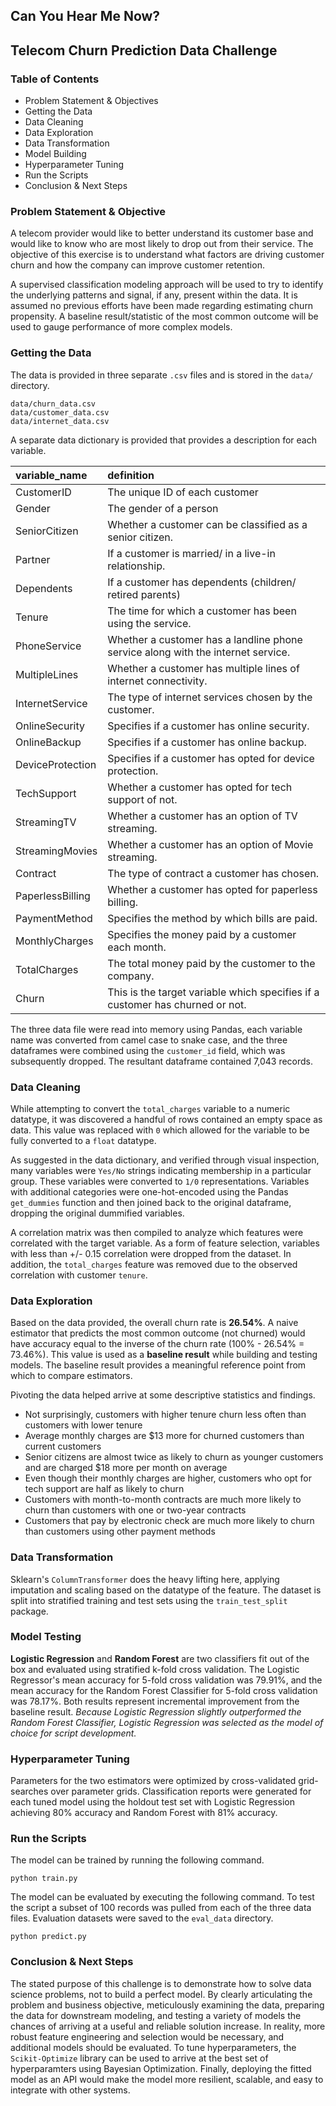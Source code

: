 ## Can You Hear Me Now?
## Telecom Churn Prediction Data Challenge

### Table of Contents
* Problem Statement & Objectives
* Getting the Data
* Data Cleaning
* Data Exploration
* Data Transformation
* Model Building
* Hyperparameter Tuning
* Run the Scripts
* Conclusion & Next Steps

### Problem Statement & Objective
A telecom provider would like to better understand its customer base and would like to know who are most likely to drop out from their service. The objective of this exercise is to understand what factors are driving customer churn and how the company can improve customer retention.

A supervised classification modeling approach will be used to try to identify the underlying patterns and signal, if any, present within the data. It is assumed no previous efforts have been made regarding estimating churn propensity. A baseline result/statistic of the most common outcome will be used to gauge performance of more complex models.

### Getting the Data
The data is provided in three separate `.csv` files and is stored in the `data/` directory.

    data/churn_data.csv
    data/customer_data.csv
    data/internet_data.csv

A separate data dictionary is provided that provides a description for each variable.

| variable_name    | definition                                                                       |
|:-----------------|:---------------------------------------------------------------------------------|
| CustomerID       | The unique ID of each customer                                                   |
| Gender           | The gender of a person                                                           |
| SeniorCitizen    | Whether a customer can be classified as a senior citizen.                        |
| Partner          | If a customer is married/ in a live-in relationship.                             |
| Dependents       | If a customer has dependents (children/ retired parents)                         |
| Tenure           | The time for which a customer has been using the service.                        |
| PhoneService     | Whether a customer has a landline phone service along with the internet service. |
| MultipleLines    | Whether a customer has multiple lines of internet connectivity.                  |
| InternetService  | The type of internet services chosen by the customer.                            |
| OnlineSecurity   | Specifies if a customer has online security.                                     |
| OnlineBackup     | Specifies if a customer has online backup.                                       |
| DeviceProtection | Specifies if a customer has opted for device protection.                         |
| TechSupport      | Whether a customer has opted for tech support of not.                            |
| StreamingTV      | Whether a customer has an option of TV streaming.                                |
| StreamingMovies  | Whether a customer has an option of Movie streaming.                             |
| Contract         | The type of contract a customer has chosen.                                      |
| PaperlessBilling | Whether a customer has opted for paperless billing.                              |
| PaymentMethod    | Specifies the method by which bills are paid.                                    |
| MonthlyCharges   | Specifies the money paid by a customer each month.                               |
| TotalCharges     | The total money paid by the customer to the company.                             |
| Churn            | This is the target variable which specifies if a customer has churned or not.    |

The three data file were read into memory using Pandas, each variable name was converted from camel case to snake case, and the three dataframes were combined using the `customer_id` field, which was subsequently dropped. The resultant dataframe contained 7,043 records.

### Data Cleaning
While attempting to convert the `total_charges` variable to a numeric datatype, it was discovered a handful of rows contained an empty space as data. This value was replaced with `0` which allowed for the variable to be fully converted to a `float` datatype.

As suggested in the data dictionary, and verified through visual inspection, many variables were `Yes/No` strings indicating membership in a particular group. These variables were converted to `1/0` representations. Variables with additional categories were one-hot-encoded using the Pandas `get_dummies` function and then joined back to the original dataframe, dropping the original dummified variables.

A correlation matrix was then compiled to analyze which features were correlated with the target variable. As a form of feature selection, variables with less than +/- 0.15 correlation were dropped from the dataset. In addition, the `total_charges` feature was removed due to the observed correlation with customer `tenure`.

### Data Exploration
Based on the data provided, the overall churn rate is **26.54%**. A naive estimator that predicts the most common outcome (not churned) would have accuracy equal to the inverse of the churn rate (100% - 26.54% = 73.46%). This value is used as a **baseline result** while building and testing models. The baseline result provides a meaningful reference point from which to compare estimators.

Pivoting the data helped arrive at some descriptive statistics and findings.
- Not surprisingly, customers with higher tenure churn less often than customers with lower tenure
- Average monthly charges are $13 more for churned customers than current customers
- Senior citizens are almost twice as likely to churn as younger customers and are charged $18 more per month on average
- Even though their monthly charges are higher, customers who opt for tech support are half as likely to churn
- Customers with month-to-month contracts are much more likely to churn than customers with one or two-year contracts
- Customers that pay by electronic check are much more likely to churn than customers using other payment methods

### Data Transformation
Sklearn's `ColumnTransformer` does the heavy lifting here, applying imputation and scaling based on the datatype of the feature. The dataset is split into stratified training and test sets using the `train_test_split` package.

### Model Testing
**Logistic Regression** and **Random Forest** are two classifiers fit out of the box and evaluated using stratified k-fold cross validation. The Logistic Regressor's mean accuracy for 5-fold cross validation was 79.91%, and the mean accuracy for the Random Forest Classifier for 5-fold cross validation was 78.17%. Both results represent incremental improvement from the baseline result. *Because Logistic Regression slightly outperformed the Random Forest Classifier, Logistic Regression was selected as the model of choice for script development.*

### Hyperparameter Tuning
Parameters for the two estimators were optimized by cross-validated grid-searches over parameter grids. Classification reports were generated for each tuned model using the holdout test set with Logistic Regression achieving 80% accuracy and Random Forest with 81% accuracy.

### Run the Scripts
The model can be trained by running the following command.
```
python train.py
```
The model can be evaluated by executing the following command. To test the script a subset of 100 records was pulled from each of the three data files. Evaluation datasets were saved to the `eval_data` directory.
```
python predict.py
```

### Conclusion & Next Steps
The stated purpose of this challenge is to demonstrate how to solve data science problems, not to build a perfect model. By clearly articulating the problem and business objective, meticulously examining the data, preparing the data for downstream modeling, and testing a variety of models the chances of arriving at a useful and reliable solution increase. In reality, more robust feature engineering and selection would be necessary, and additional models should be evaluated. To tune hyperparameters, the `Scikit-Optimize` library can be used to arrive at the best set of hyperparamters using Bayesian Optimization. Finally, deploying the fitted model as an API would make the model more resilient, scalable, and easy to integrate with other systems.
